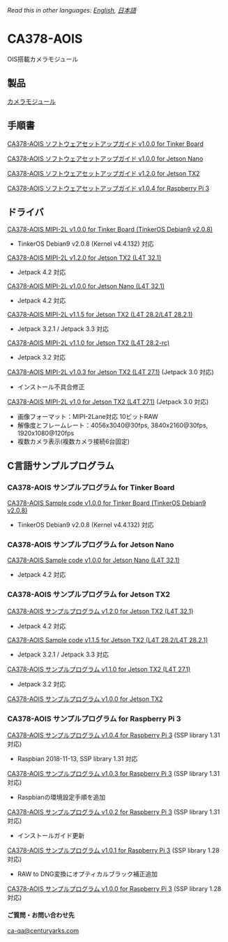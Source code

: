 *Read this in other languages: [English](README.md), [日本語](README.ja.md)*

# CA378-AOIS

OIS搭載カメラモジュール

## 製品

[カメラモジュール](https://www.centuryarks.com/products/sensor/cm)

## 手順書
[CA378-AOIS ソフトウェアセットアップガイド v1.0.0 for Tinker Board](/TinkerBoard)

[CA378-AOIS ソフトウェアセットアップガイド v1.0.0 for Jetson Nano](/JetsonNano)

[CA378-AOIS ソフトウェアセットアップガイド v1.2.0 for Jetson TX2](/JetsonTX2)

[CA378-AOIS ソフトウェアセットアップガイド v1.0.4 for Raspberry Pi 3](/Raspi3)

## ドライバ

[CA378-AOIS MIPI-2L v1.0.0 for Tinker Board (TinkerOS Debian9 v2.0.8)](https://github.com/centuryarks/CA378-AOIS/releases/download/TINKER_v1.0.0_v4.4.132(Debian9_v2.0.8)/CA378_v1.0.0_TinkerOS_Debian9_v2.0.8_src_build.tar.gz)
- TinkerOS Debian9 v2.0.8 (Kernel v4.4.132) 対応

[CA378-AOIS MIPI-2L v1.2.0 for Jetson TX2 (L4T 32.1)](https://github.com/centuryarks/CA378-AOIS/releases/download/JSX2_v1.2.0_L4T32.1(Jetpack4.2)/CA378_2L_v1.2.0_L4T32.1_src_build.tar.gz)
- Jetpack 4.2 対応

[CA378-AOIS MIPI-2L v1.0.0 for Jetson Nano (L4T 32.1)](https://github.com/centuryarks/CA378-AOIS/releases/download/JSNano_v1.0.0_L4T32.1(Jetpack4.2)/CA378_v1.0.0_Jetpack4.2_Nano_src_build.tar.gz)
- Jetpack 4.2 対応

[CA378-AOIS MIPI-2L v1.1.5 for Jetson TX2 (L4T 28.2/L4T 28.2.1)](https://github.com/centuryarks/CA378-AOIS/releases/download/JSX2_v1.1.5_L4T28.2.1(Jetpack3.3)/CA378_2L_v1.1.5_L4T28.2.1_src_build.tar.gz)
- Jetpack 3.2.1 / Jetpack 3.3 対応

[CA378-AOIS MIPI-2L v1.1.0 for Jetson TX2 (L4T 28.2-rc)](https://github.com/centuryarks/CA378-AOIS/releases/download/JSX2_v1.1.5_L4T28.2(Jetpack3.2.1)/CA378_2L_v1.1.5_L4T28.2_src_build.tar.gz)
- Jetpack 3.2 対応

[CA378-AOIS MIPI-2L v1.0.3 for Jetson TX2 (L4T 27.1)](https://github.com/centuryarks/CA378-AOIS/releases/download/v1.0.3/CA378_2L_v1.0.3_L4T27.1.tar.gz)
(Jetpack 3.0 対応)
- インストール不具合修正

[CA378-AOIS MIPI-2L v1.0 for Jetson TX2 (L4T 27.1)](https://github.com/centuryarks/CA378-AOIS/releases/download/v1.0/CA378_2L_v1.0_L4T27.1.tar.gz)
(Jetpack 3.0 対応)
- 画像フォーマット：MIPI-2Lane対応 10ビットRAW
- 解像度とフレームレート：4056x3040@30fps, 3840x2160@30fps, 1920x1080@120fps
- 複数カメラ表示(複数カメラ接続6台固定)

## C言語サンプルプログラム
### CA378-AOIS サンプルプログラム for Tinker Board

[CA378-AOIS Sample code v1.0.0 for Tinker Board (TinkerOS Debian9 v2.0.8)](https://github.com/centuryarks/Sample/releases/download/TINKER_v1.0.0_v4.4.132(Debian9_v2.0.8)/demo_v1.0.0_tinker.tar.gz)
- TinkerOS Debian9 v2.0.8 (Kernel v4.4.132) 対応

### CA378-AOIS サンプルプログラム for Jetson Nano

[CA378-AOIS Sample code v1.0.0 for Jetson Nano (L4T 32.1)](https://github.com/centuryarks/Sample/releases/download/JSNano_v1.0.0_L4T32.1(Jetpack4.2)/demo_v1.0.0_nano.tar.gz)
- Jetpack 4.2 対応

### CA378-AOIS サンプルプログラム for Jetson TX2

[CA378-AOIS サンプルプログラム v1.2.0 for Jetson TX2 (L4T 32.1)](https://github.com/centuryarks/Sample/releases/download/v1.2.0/demo_v1.2.0_tx2.tar.gz)
- Jetpack 4.2 対応

[CA378-AOIS Sample code v1.1.5 for Jetson TX2 (L4T 28.2/L4T 28.2.1)](https://github.com/centuryarks/Sample/releases/download/JSX2_v1.1.5(Jetpack3.2.1%2FJetpack3.3)/demo_v1.1.5_tx2.tar.gz)
- Jetpack 3.2.1 / Jetpack 3.3 対応

[CA378-AOIS サンプルプログラム v1.1.0 for Jetson TX2 (L4T 27.1)](https://github.com/centuryarks/Sample/releases/download/v1.1.0/demo_v1.1.0_tx2.tar.gz)
- Jetpack 3.2 対応

[CA378-AOIS サンプルプログラム v1.0.0 for Jetson TX2](https://github.com/centuryarks/Sample/releases/download/v1.0/demo_v1.0.0_tx2.tar.gz)

### CA378-AOIS サンプルプログラム for Raspberry Pi 3
[CA378-AOIS サンプルプログラム v1.0.4 for Raspberry Pi 3](https://github.com/centuryarks/Sample/releases/download/v1.0.4/demo_v1.0.4_pi3.tar.gz)
(SSP library 1.31 対応)
- Raspbian 2018-11-13, SSP library 1.31 対応

[CA378-AOIS サンプルプログラム v1.0.3 for Raspberry Pi 3](https://github.com/centuryarks/Sample/releases/download/v1.0.3/demo_v1.0.3_pi3.tar.gz)
(SSP library 1.31 対応)
- Raspbianの環境設定手順を追加

[CA378-AOIS サンプルプログラム v1.0.2 for Raspberry Pi 3](https://github.com/centuryarks/Sample/releases/download/v1.0.2/demo_v1.0.2_pi3.tar.gz)
(SSP library 1.31 対応)
- インストールガイド更新

[CA378-AOIS サンプルプログラム v1.0.1 for Raspberry Pi 3](https://github.com/centuryarks/Sample/releases/download/v1.0.1/demo_v1.0.1_pi3.tar.gz)
(SSP library 1.28 対応)
- RAW to DNG変換にオプティカルブラック補正追加

[CA378-AOIS サンプルプログラム v1.0.0 for Raspberry Pi 3](https://github.com/centuryarks/Sample/releases/download/v1.0/demo_v1.0.0_pi3.tar.gz)
(SSP library 1.28 対応)

#### ご質問・お問い合わせ先
ca-qa@centuryarks.com
